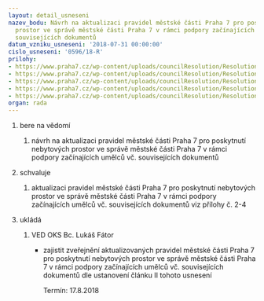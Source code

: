 ```yaml
---
layout: detail_usneseni
nazev_bodu: Návrh na aktualizaci pravidel městské části Praha 7 pro poskytnutí nebytových
  prostor ve správě městské části Praha 7 v rámci podpory začínajících umělců vč.
  souvisejících dokumentů
datum_vzniku_usneseni: '2018-07-31 00:00:00'
cislo_usneseni: '0596/18-R'
prilohy:
- https://www.praha7.cz/wp-content/uploads/councilResolution/Resolutions/30143/export/M31DV_Aktualizace_Pravidel_NBP_AD7_2018~380358.docx
- https://www.praha7.cz/wp-content/uploads/councilResolution/Resolutions/30143/export/Pravidla_NBP_pro_zacinajici_umelce_AD7_2018~380357.docx
- https://www.praha7.cz/wp-content/uploads/councilResolution/Resolutions/30143/export/Prihlaska_zavaznanabidka_NBP_atelierAD7_zacinajiciumelci~380356.doc
- https://www.praha7.cz/wp-content/uploads/councilResolution/Resolutions/30143/export/Pokyny_a_pouceni_NBP_2018_AD7~380355.doc
- https://www.praha7.cz/wp-content/uploads/councilResolution/Resolutions/30143/export/export~380654.pdf
organ: rada
---
```

<ol id="urzList" class="urzList_view"><li class="urzClass1" id=""><span name="1">bere na vědomí</span><ol class="urzOlClass decimal "><li class="urzClass2" id="" style="text-align: left;"><span><p>návrh na aktualizaci pravidel městské části Praha 7 pro poskytnutí nebytových prostor ve správě městské části Praha 7 v rámci podpory začínajících umělců vč. souvisejících dokumentů</p></span></li></ol></li><li class="urzClass1" id=""><span name="24">schvaluje</span><ol class="urzOlClass decimal "><li class="urzClass2" id="" style="text-align: left;"><span><p>aktualizaci pravidel městské části Praha 7 pro poskytnutí nebytových prostor ve správě městské části Praha 7 v rámci podpory začínajících umělců vč. souvisejících dokumentů viz přílohy č. 2-4<br></p></span></li></ol></li><li class="urzClass1" id="urzUkoly"><span name="1">ukládá</span><ol class="urzOlClass"><li class="urzClass2"><span><p>VED OKS Bc. Lukáš Fátor</p></span><ul class="urzUlClass"><li class="urzClass3"><span><p>zajistit zveřejnění aktualizovaných pravidel městské části Praha 7 pro poskytnutí nebytových prostor ve správě městské části Praha 7 v rámci podpory začínajících umělců vč. souvisejících dokumentů dle ustanovení článku II tohoto usnesení</p></span><span class="urzUkolTermin">  Termín:&nbsp;17.8.2018</span></li></ul></li></ol></li></ol>